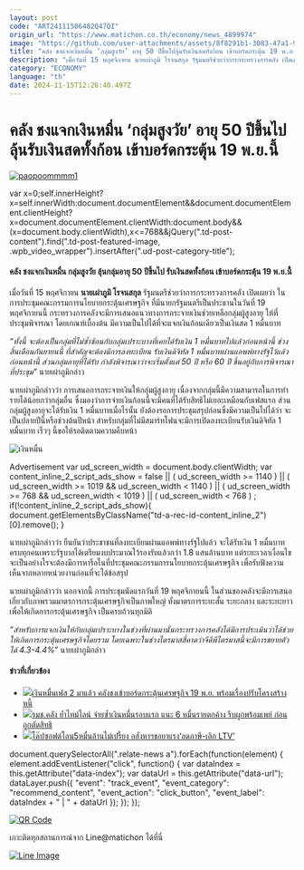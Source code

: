 ```yaml
---
layout: post
code: "ART24111506482Q47QI"
origin_url: "https://www.matichon.co.th/economy/news_4899974"
image: "https://github.com/user-attachments/assets/8f8291b1-3083-47a1-980c-05f26b8f5ff5"
title: "คลัง ชงแจกเงินหมื่น ‘กลุ่มสูงวัย’ อายุ 50 ปีขึ้นไปลุ้นรับเงินสดทั้งก้อน เข้าบอร์ดกระตุ้น 19 พ.ย.นี้"
description: "เมื่อวันที่ 15 พฤศจิกายน นายเผ่าภูมิ โรจนสกุล รัฐมนตรีช่วยว่าการกระทรวงการคลัง เปิดเผยว่า ในการประชุมคณะกรรมการนโยบายกระตุ้นเศรษฐกิจ"
category: "ECONOMY"
language: "th"
date: 2024-11-15T12:26:40.497Z
---
```


# คลัง ชงแจกเงินหมื่น ‘กลุ่มสูงวัย’ อายุ 50 ปีขึ้นไปลุ้นรับเงินสดทั้งก้อน เข้าบอร์ดกระตุ้น 19 พ.ย.นี้

[![](https://www.matichon.co.th/wp-content/uploads/2024/11/paopoommmm1.jpg "paopoommmm1")](https://www.matichon.co.th/wp-content/uploads/2024/11/paopoommmm1.jpg)

var x=0;self.innerHeight?x=self.innerWidth:document.documentElement&&document.documentElement.clientHeight?x=document.documentElement.clientWidth:document.body&&(x=document.body.clientWidth),x<=768&&jQuery(".td-post-content").find(".td-post-featured-image, .wpb\_video\_wrapper").insertAfter(".ud-post-category-title");

#### **คลัง ชงแจกเงินหมื่น กลุ่มสูงวัย ลุ้นกลุ่มอายุ 50 ปีขึ้นไป รับเงินสดทั้งก้อน เข้าบอร์ดกระตุ้น 19 พ.ย.นี้**

เมื่อวันที่ 15 พฤศจิกายน **นายเผ่าภูมิ โรจนสกุล** รัฐมนตรีช่วยว่าการกระทรวงการคลัง เปิดเผยว่า ในการประชุมคณะกรรมการนโยบายกระตุ้นเศรษฐกิจ ที่มีนายกรัฐมนตรีเป็นประธานในวันที่ 19 พฤศจิกายนนี้ กระทรวงการคลังจะมีการเสนอแนวทางการกระจายเงินช่วยเหลือกลุ่มผู้สูงอายุ ให้ที่ประชุมพิจารณา โดยเกณฑ์เบื้องต้น มีความเป็นไปได้ที่จะแจกเงินก้อนเดียวเป็นเงินสด 1 หมื่นบาท

_“ทั้งนี้ จะต้องเป็นกลุ่มที่ไม่ซ้ำซ้อนกับกลุ่มเปราะบางที่เคยได้รับเงิน 1 หมื่นบาทไปแล้วก่อนหน้านี้ ช่วงสิ้นเดือนกันยายนนี้ ที่สำคัญจะต้องมีการลงทะเบียน รับเงินดิจิทัล 1 หมื่นบาทผ่านแอพพ์ทางรัฐไว้แล้วก่อนหน้านี้ ส่วนกลุ่มอายุที่ได้รับ กำลังพิจารณาว่าจะเริ่มตั้งแต่ 50 ปี หรือ 60 ปี ขึ้นอยู่กับการพิจารณาที่ประชุม”_ นายเผ่าภูมิกล่าว

นายเผ่าภูมิกล่าวว่า การเสนอการกระจายเงินให้กลุ่มผู้สูงอายุ เนื่องจากกลุ่มนี้มีความสามารถในการทำรายได้น้อยกว่ากลุ่มอื่น ซึ่งมองว่าการจ่ายเงินก้อนนี้จะมีคนที่ได้รับสิทธิไม่เยอะเหมือนกับเฟสแรก ส่วนกลุ่มผู้สูงอายุจะได้รับเงิน 1 หมื่นบาทเมื่อไรนั้น ยังต้องรอการประชุมสรุปก่อนซึ่งมีความเป็นไปได้ว่า จะเป็นปลายปีนี้หรือช่วงต้นปีหน้า สำหรับกลุ่มที่ไม่มีสมาร์ทโฟนจะมีการเปิดลงทะเบียนรับเงินดิจิทัล 1 หมื่นบาท เร็วๆ นี้ขอให้รอติดตามความคืบหน้า

![เงินหมื่น](https://www.matichon.co.th/wp-content/uploads/2024/11/873188_0.jpg)

Advertisement var ud\_screen\_width = document.body.clientWidth; var content\_inline\_2\_script\_ads\_show = false || ( ud\_screen\_width >= 1140 ) || ( ud\_screen\_width >= 1019 && ud\_screen\_width < 1140 ) || ( ud\_screen\_width >= 768 && ud\_screen\_width < 1019 ) || ( ud\_screen\_width < 768 ) ; if(!content\_inline\_2\_script\_ads\_show){ document.getElementsByClassName("td-a-rec-id-content\_inline\_2")\[0\].remove(); }

นายเผ่าภูมิกล่าวว่า ยืนยันว่าประชาชนที่ลงทะเบียนผ่านแอพพ์ทางรัฐไปแล้ว จะได้รับเงิน 1 หมื่นบาทครบทุกคนเพราะรัฐบาลได้เตรียมงบประมาณไว้รองรับแล้วกว่า 1.8 แสนล้านบาท แต่ระยะเวลาเงื่อนไขจะเป็นอย่างไรจะต้องมีการหารือในที่ประชุมคณะกรรมการนโยบายกระตุ้นเศรษฐกิจ เพื่อรับฟังความเห็นจากหลายหน่วยงานก่อนที่จะได้ข้อสรุป

นายเผ่าภูมิกล่าวว่า นอกจากนี้ การประชุมนัดแรกวันที่ 19 พฤศจิกายนนี้ ในส่วนของคลังจะมีการเสนอเกี่ยวกับภาพรวมมาตรการกระตุ้นเศรษฐกิจเป็นภาพใหญ่ ทั้งมาตรการระยะสั้น ระยะกลาง และระยะยาวเพื่อให้เกิดการกระตุ้นเศรษฐกิจ เป็นครบถ้วนทุกมิติ

_“สำหรับการแจกเงินให้กับกลุ่มเปราะบางในช่วงที่ผ่านมานั้นกระทรวงการคลังได้มีการประเมินว่าได้ช่วยให้เกิดการกระตุ้นเศรษฐกิจโดยรวม โดยเฉพาะในช่วงไตรมาสสี่คาดว่าจีดีพีไตรมาสนี้จะมีการขยายตัวได้ 4.3-4.4%”_ นายเผ่าภูมิกล่าว

#### ข่าวที่เกี่ยวข้อง

*   [![](https://www.matichon.co.th/wp-content/uploads/2024/11/113-2.jpg)เงินหมื่นเฟส 2 มาแล้ว คลังชงเข้าบอร์ดกระตุ้นเศรษฐกิจ 19 พ.ย. พร้อมเรื่องปรับโครงสร้างหนี้](https://www.matichon.co.th/economy/news_4896445)
*   [![](https://www.matichon.co.th/wp-content/uploads/2024/10/hq7205588.jpg)รมช.คลัง ย้ำไทม์ไลน์ จ่ายซ้ำเงินหมื่นรอบแรก แนะ 6 หมื่นรายตกค้าง รีบผูกพร้อมเพย์ ก่อนถูกตัดสิทธิ](https://www.matichon.co.th/politics/news_4866268)
*   [![](https://www.matichon.co.th/wp-content/uploads/2024/10/scoop-4.jpg)โด๊ปซอฟต์โลน5หมื่นล้านไม่เปรี้ยง อสังหาฯขอยาแรง‘ลดภาษี-เลิก LTV’](https://www.matichon.co.th/economy/news_4859795)

document.querySelectorAll(".relate-news a").forEach(function(element) { element.addEventListener("click", function() { var dataIndex = this.getAttribute("data-index"); var dataUrl = this.getAttribute("data-url"); dataLayer.push({ "event": "track\_event", "event\_category": "recommend\_content", "event\_action": "click\_button", "event\_label": dataIndex + " | " + dataUrl }); }); });

[![QR Code](https://www.matichon.co.th/wp-content/uploads/2023/07/wob1371z.jpg)](https://lin.ee/ht0nDxX)

เกาะติดทุกสถานการณ์จาก Line@matichon ได้ที่นี่

[![Line Image](https://www.matichon.co.th/wp-content/uploads/2023/07/th.png)](https://lin.ee/ht0nDxX)